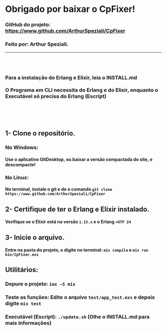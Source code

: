 # Obrigado por baixar o CpFixer! 
### GitHub do projeto: https://www.github.com/ArthurSpeziali/CpFixer
### Feito por: Arthur Speziali.

---

<br><br>
### Para a instalação do Erlang e Elixir, leia o INSTALL.md<br><br>O Programa em CLI necessita do Erlang e do Elixir, enquanto o Executável só precisa do Erlang (Escript)
<br><br><br>

## 1- Clone o repositório.
### No Windows:
#### Use o aplicativo GitDesktop, ou baixar a versão compactada do site, e descompacte!

### No Linux:
#### No terminal, instale o git e de o comando `git clone https://www.github.com/ArthurSpeziali/CpFixer`

## 2- Certifique de ter o Erlang e Elixir instalado.
#### Verifique se o Elixir está na versão `1.15.x` e o Erlang `>OTP 24`

## 3- Inicie o arquivo.
#### Entre na pasta do projeto, e digite no terminal: `mix compile` e `mix run bin/CpFixer.exs`

## Utilitários:

### Depure o projeto: `iex -S mix`
### Teste as funções: Edite o arquivo `test/app_test.exs` e depois digite `mix test`
### Executável (Escript): `./update.sh` (Olhe o INSTALL.md para mais informações)
